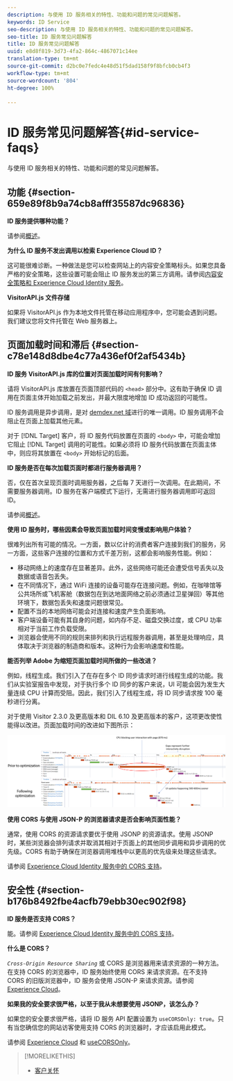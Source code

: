 ```yaml
---
description: 与使用 ID 服务相关的特性、功能和问题的常见问题解答。
keywords: ID Service
seo-description: 与使用 ID 服务相关的特性、功能和问题的常见问题解答。
seo-title: ID 服务常见问题解答
title: ID 服务常见问题解答
uuid: e8d8f819-3d73-4fa2-864c-4867071c14ee
translation-type: tm+mt
source-git-commit: d2bc0e7fedc4e48d51f5dad158f9f8bfcb0cb4f3
workflow-type: tm+mt
source-wordcount: '804'
ht-degree: 100%

---
```



# ID 服务常见问题解答{#id-service-faqs}

与使用 ID 服务相关的特性、功能和问题的常见问题解答。

## 功能 {#section-659e89f8b9a74cb8afff35587dc96836}

**ID 服务提供哪种功能？**

请参阅[概述](../introduction/overview.md)。

**为什么 ID 服务不发出调用以检索 Experience Cloud ID？**

这可能很难诊断。一种做法是您可以检查网站上的内容安全策略标头。如果您具备严格的安全策略，这些设置可能会阻止 ID 服务发出的第三方调用。请参阅[内容安全策略和 Experience Cloud Identity 服务](../reference/csp.md#concept-968c423a7392479db0a0d821ae9783e3)。

**VisitorAPI.js 文件存储**

如果将 VisitorAPI.js 作为本地文件托管在移动应用程序中，您可能会遇到问题。我们建议您将文件托管在 Web 服务器上。

## 页面加载时间和滞后 {#section-c78e148d8dbe4c77a436ef0f2af5434b}

**ID 服务 VisitorAPI.js 库的位置对页面加载时间有何影响？**

请将 VisitorAPI.js 库放置在页面顶部代码的 `<head>` 部分中。这有助于确保 ID 调用在页面主体开始加载之前发出，并最大限度地增加 ID 成功返回的可能性。

ID 服务调用是异步调用，是对 [demdex.net 域](https://docs.adobe.com/content/help/zh-Hans/audience-manager/user-guide/reference/demdex-calls.html)进行的唯一调用。ID 服务调用不会阻止在页面上加载其他元素。

对于 [!DNL Target] 客户，将 ID 服务代码放置在页面的 `<body>` 中，可能会增加它阻止 [!DNL Target] 调用的可能性。如果必须将 ID 服务代码放置在页面主体中，则应将其放置在 `<body>` 开始标记的后面。

**ID 服务是否在每次加载页面时都进行服务器调用？**

否，仅在首次呈现页面时调用服务器，之后每 7 天进行一次调用。在此期间，不需要服务器调用。ID 服务在客户端模式下运行，无需进行服务器调用即可返回 ID。

请参阅[概述](../introduction/overview.md)。

**使用 ID 服务时，哪些因素会导致页面加载时间变慢或影响用户体验？**

很难列出所有可能的情况。一方面，数以亿计的消费者客户连接到我们的服务，另一方面，这些客户连接的位置和方式千差万别，这都会影响服务性能。例如：

* 移动网络上的速度存在显著差异。此外，这些网络可能还会遭受信号丢失以及数据或语音包丢失。
* 在不同情况下，通过 WiFi 连接的设备可能存在连接问题。例如，在咖啡馆等公共场所或飞机客舱（数据包在到达地面网络之前必须通过卫星弹回）等其他环境下，数据包丢失和速度问题很常见。
* 配置不当的本地网络可能会对连接和速度产生负面影响。
* 客户端设备可能有其自身的问题，如内存不足、磁盘交换过度，或 CPU 功率相对于当前工作负载受限。
* 浏览器会使用不同的规则来排列和执行远程服务器调用，甚至是处理响应，具体取决于浏览器的制造商和版本。这种行为会影响速度和性能。

**能否列举 Adobe 为缩短页面加载时间所做的一些改进？**

例如，线程生成。我们引入了在存在多个 ID 同步请求时进行线程生成的功能。我们从实验室报告中发现，对于执行多个 ID 同步的客户来说，UI 可能会因为发生大量连续 CPU 计算而受阻。因此，我们引入了线程生成，将 ID 同步请求按 100 毫秒进行分离。

对于使用 Visitor 2.3.0 及更高版本和 DIL 6.10 及更高版本的客户，这项更改使性能得以改进。页面加载时间的改进如下图所示：

![](assets/id_sync_improvements_copy.png)

**使用 CORS 与使用 JSON-P 的浏览器请求是否会影响页面性能？**

通常，使用 CORS 的资源请求要优于使用 JSONP 的资源请求。使用 JSONP 时，某些浏览器会排列请求并取消其相对于页面上的其他同步调用和异步调用的优先级。CORS 有助于确保在浏览器调用堆栈中以更高的优先级来处理这些请求。

请参阅 [Experience Cloud Identity 服务中的 CORS 支持](../reference/cors.md#concept-6c280446990d46d88ba9da15d2dcc758)。

## 安全性 {#section-b176b8492fbe4acfb79ebb30ec902f98}

**ID 服务是否支持 CORS？**

能。请参阅 [Experience Cloud Identity 服务中的 CORS 支持](../reference/cors.md#concept-6c280446990d46d88ba9da15d2dcc758)。

**什么是 CORS？**

*`Cross-Origin Resource Sharing`* 或 CORS 是浏览器用来请求资源的一种方法。在支持 CORS 的浏览器中，ID 服务始终使用 CORS 来请求资源。在不支持 CORS 的旧版浏览器中，ID 服务会使用 JSON-P 来请求资源。请参阅 [Experience Cloud](../reference/cors.md#concept-6c280446990d46d88ba9da15d2dcc758)。

**如果我的安全要求很严格，以至于我从未想要使用 JSONP，该怎么办？**

如果您的安全要求很严格，请将 ID 服务 API 配置设置为 `useCORSOnly: true`。只有当您确信您的网站访客使用支持 CORS 的浏览器时，才应该启用此模式。

请参阅 [Experience Cloud](../reference/cors.md#concept-6c280446990d46d88ba9da15d2dcc758) 和 [useCORSOnly](../library/function-vars/use-cors-only.md#reference-8a9a143d838b48d6b23329b84b13e1fa)。

>[!MORELIKETHIS]
>
>* [客户关怀](https://helpx.adobe.com/cn/marketing-cloud/contact-support.html)

